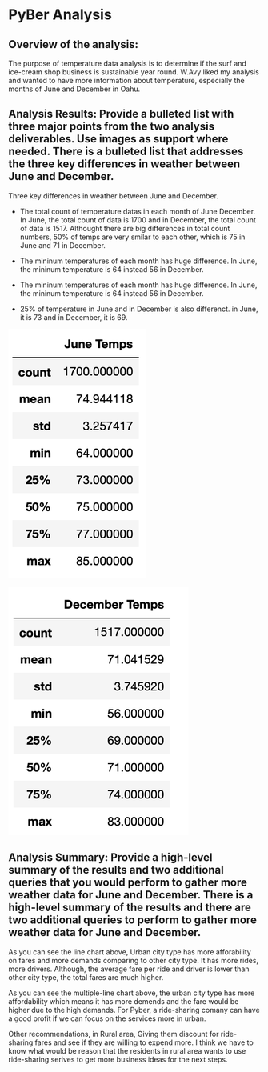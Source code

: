 # PyBer Analysis
## Overview of the analysis:
  The purpose of temperature data analysis is to determine if the surf and ice-cream shop business is sustainable year round. W.Avy liked my analysis and wanted to have more information about temperature, especially the months of June and December in Oahu.


## Analysis Results: Provide a bulleted list with three major points from the two analysis deliverables. Use images as support where needed. There is a bulleted list that addresses the three key differences in weather between June and December.

 Three key differences in weather between June and December.
- The total count of temperature datas in each month of June December. In June, the total count of data is 1700 and in December, the total count of data is 1517. Althought there are big differences in total count numbers, 50% of temps are very smilar to each other, which is 75 in June and 71 in December.

- The mininum temperatures of each month has huge difference. In June, the mininum temperature is 64 instead 56 in December.

- The mininum temperatures of each month has huge difference. In June, the mininum temperature is 64 instead 56 in December.
- 25% of temperature in June and in December is also differenct. in June, it is 73 and in December, it is 69. 

![June Temps](https://github.com/msjj622/surfs_up/blob/main/results/SurfsUp_Challenge_june_temps.png)

![December Temps](https://github.com/msjj622/surfs_up/blob/main/results/SurfsUp_Challenge_decepber_temps.png)

## Analysis Summary: Provide a high-level summary of the results and two additional queries that you would perform to gather more weather data for June and December. There is a high-level summary of the results and there are two additional queries to perform to gather more weather data for June and December.


As you can see the line chart above, Urban city type has more afforability on fares and more demands comparing to other city type. It has more rides, more drivers. Although, the average fare per ride and driver is lower than other city type, the total fares are much higher.

As you can see the multiple-line chart above, the urban city type has more affordability which means it has more demends and the fare would be higher due to the high demands. For Pyber, a ride-sharing comany can have a good profit if we can focus on the services more in urban.

Other recommendations, in Rural area, Giving them discount for ride-sharing fares and see if they are willing to expend more. I think we have to know what would be reason that the residents in rural area wants to use ride-sharing serives to get more business ideas for the next steps.
